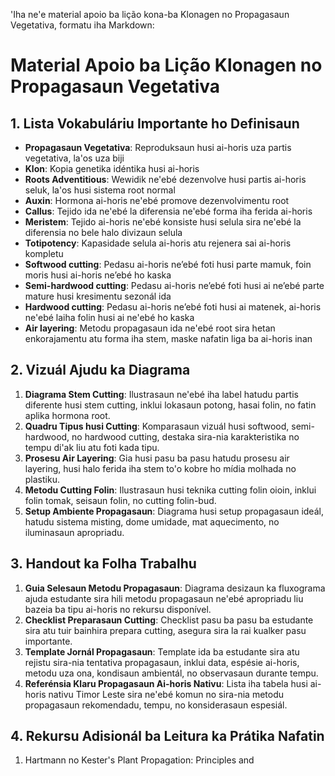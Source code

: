 'Iha ne'e material apoio ba lição kona-ba Klonagen no Propagasaun Vegetativa, formatu iha Markdown:

# Material Apoio ba Lição Klonagen no Propagasaun Vegetativa

## 1. Lista Vokabuláriu Importante ho Definisaun

- **Propagasaun Vegetativa**: Reproduksaun husi ai-horis uza partis vegetativa, la'os uza biji
- **Klon**: Kopia genetika idéntika husi ai-horis
- **Roots Adventitious**: Wewidik ne'ebé dezenvolve husi partis ai-horis seluk, la'os husi sistema root normal
- **Auxin**: Hormona ai-horis ne'ebé promove dezenvolvimentu root
- **Callus**: Tejido ida ne'ebé la diferensia ne'ebé forma iha ferida ai-horis
- **Meristem**: Tejido ai-horis ne'ebé konsiste husi selula sira ne'ebé la diferensia no bele halo divizaun selula
- **Totipotency**: Kapasidade selula ai-horis atu rejenera sai ai-horis kompletu
- **Softwood cutting**: Pedasu ai-horis ne’ebé foti husi parte mamuk, foin moris husi ai-horis ne’ebé ho kaska
- **Semi-hardwood cutting**: Pedasu ai-horis ne’ebé foti husi ai ne’ebé parte mature husi kresimentu sezonál ida
- **Hardwood cutting**: Pedasu ai-horis ne’ebé foti husi ai matenek, ai-horis ne'ebé laiha folin husi ai ne'ebé ho kaska
- **Air layering**: Metodu propagasaun ida ne'ebé root sira hetan enkorajamentu atu forma iha stem, maske nafatin liga ba ai-horis inan 

## 2. Vizuál Ajudu ka Diagrama

1. **Diagrama Stem Cutting**: Ilustrasaun ne'ebé iha label hatudu partis diferente husi stem cutting, inklui lokasaun potong, hasai folin, no fatin aplika hormona root.
2. **Quadru Tipus husi Cutting**: Komparasaun vizuál husi softwood, semi-hardwood, no hardwood cutting, destaka sira-nia karakteristika no tempu di'ak liu atu foti kada tipu.
3. **Prosesu Air Layering**: Gia husi pasu ba pasu hatudu prosesu air layering, husi halo ferida iha stem to'o kobre ho mídia molhada no plastiku.
4. **Metodu Cutting Folin**: Ilustrasaun husi teknika cutting folin oioin, inklui folin tomak, seisaun folin, no cutting folin-bud.
5. **Setup Ambiente Propagasaun**: Diagrama husi setup propagasaun ideál, hatudu sistema misting, dome umidade, mat aquecimento, no iluminasaun apropriadu.

## 3. Handout ka Folha Trabalhu

1. **Guia Selesaun Metodu Propagasaun**: Diagrama desizaun ka fluxograma ajuda estudante sira hili metodu propagasaun ne'ebé apropriadu liu bazeia ba tipu ai-horis no rekursu disponível.
2. **Checklist Preparasaun Cutting**: Checklist pasu ba pasu ba estudante sira atu tuir bainhira prepara cutting, asegura sira la rai kualker pasu importante.
3. **Template Jornál Propagasaun**: Template ida ba estudante sira atu rejistu sira-nia tentativa propagasaun, inklui data, espésie ai-horis, metodu uza ona, kondisaun ambientál, no observasaun durante tempu.
4. **Referénsia Klaru Propagasaun Ai-horis Nativu**: Lista iha tabela husi ai-horis nativu Timor Leste sira ne'ebé komun no sira-nia metodu propagasaun rekomendadu, tempu, no konsiderasaun espesiál.

## 4. Rekursu Adisionál ba Leitura ka Prátika Nafatin

1. Hartmann no Kester's Plant Propagation: Principles and